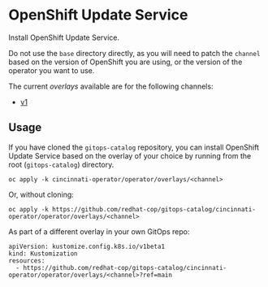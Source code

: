 # OpenShift Update Service

Install OpenShift Update Service.

Do not use the `base` directory directly, as you will need to patch the `channel` based on the version of OpenShift you are using, or the version of the operator you want to use.

The current *overlays* available are for the following channels:

* [v1](operator/overlays/v1)

## Usage

If you have cloned the `gitops-catalog` repository, you can install OpenShift Update Service based on the overlay of your choice by running from the root (`gitops-catalog`) directory.

```
oc apply -k cincinnati-operator/operator/overlays/<channel>
```

Or, without cloning:

```
oc apply -k https://github.com/redhat-cop/gitops-catalog/cincinnati-operator/operator/overlays/<channel>
```

As part of a different overlay in your own GitOps repo:

```
apiVersion: kustomize.config.k8s.io/v1beta1
kind: Kustomization
resources:
  - https://github.com/redhat-cop/gitops-catalog/cincinnati-operator/operator/overlays/<channel>?ref=main
```
